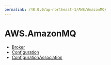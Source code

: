 ```yaml
---
permalink: /48.0.0/ap-northeast-1/AWS/AmazonMQ/
---
```


# AWS.AmazonMQ



* [Broker](Broker.md)
* [Configuration](Configuration.md)
* [ConfigurationAssociation](ConfigurationAssociation.md)